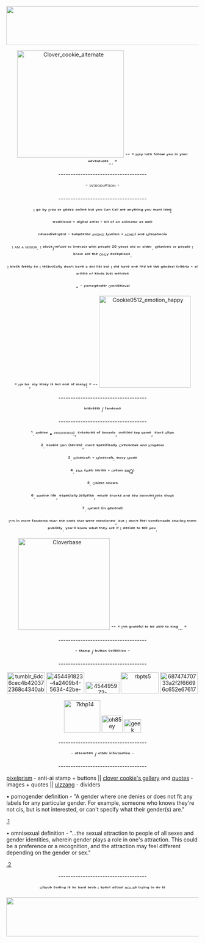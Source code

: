 <p align="center">
<img width="1280" height="102" alt="5c2ew6" src="https://github.com/user-attachments/assets/c542d708-a646-4032-92e1-b0aeefd71fab" />




<p align="center">
<img width="280" height="280" alt="Clover_cookie_alternate" src="https://github.com/user-attachments/assets/395ffe3a-a189-4c6e-b993-ac55f2c0edf0" /> ⁻⁻ " ᴹᵃʸ ˡᵘᶜᵏ ᶠᵒˡˡᵒʷ ʸᵒᵘ ⁱⁿ ʸᵒᵘʳ ᵃᵈᵛᵉⁿᵗᵘʳᵉˢ... "

<p align="center">
------------------------------------
<p align="center">
⁻ ᴵᴺᵀᴿᴼᴰᵁᶜᵀᴵᴼᴺ ⁻
<p align="center">
------------------------------------

<p align="center">
ᴵ ᵍᵒ ᵇʸ ᴱʳᶻᵃ ᵒʳ ᴿᵉᵈᶻᶻ ᵒⁿˡⁱⁿᵉ ᵇᵘᵗ ʸᵒᵘ ᶜᵃⁿ ᶜᵃˡˡ ᵐᵉ ᵃⁿʸᵗʰⁱⁿᵍ ʸᵒᵘ ʷᵃⁿᵗ ⁱᵈᵐ! 

<p align="center">
ᵗʳᵃᵈⁱᵗⁱᵒⁿᵃˡ ⁺ ᵈⁱᵍⁱᵗᵃˡ ᵃʳᵗⁱˢᵗ ⁻ ᵇⁱᵗ ᵒᶠ ᵃⁿ ᵃⁿⁱᵐᵃᵗᵒʳ ᵃˢ ʷᵉˡˡ

<p align="center">
ⁿᵉᵘʳᵒᵈⁱᵛᵉʳᵍᵉⁿᵗ ⁻ ˢᵘˢᵖᵉᶜᵗᵉᵈ ᴬᵘᴰᴴᴰ ⁽ᴬᵘᵗⁱˢᵐ ⁺ ᴬᴰᴴᴰ⁾ ᵃⁿᵈ ᴹⁱˢᵒᵖʰᵒⁿⁱᵃ

<p align="center">
ᴵ ᴬᴹ ᴬ ᴹᴵᴺᴼᴿ. ᴵ ᵇˡᵒᶜᵏ/ʳᵉᶠᵘˢᵉ ᵗᵒ ⁱⁿᵗᵉʳᵃᶜᵗ ʷⁱᵗʰ ᵖᵉᵒᵖˡᵉ ²⁰ ʸᵉᵃʳˢ ᵒˡᵈ ᵒʳ ᵒˡᵈᵉʳ. ᴿᵉˡᵃᵗⁱᵛᵉˢ ᵒʳ ᵖᵉᵒᵖˡᵉ ᴵ ᵏⁿᵒʷ ᵃʳᵉ ᵗʰᵉ ᴼᴺᴸʸ ᵉˣᶜᵉᵖᵗⁱᵒⁿˢ.

<p align="center">
ᴵ ᵇˡᵒᶜᵏ ᶠʳᵉᵉˡʸ ˢᵒ ᴵ ᵗᵉᶜʰⁿⁱᶜᵃˡˡʸ ᵈᵒⁿ'ᵗ ʰᵃᵛᵉ ᵃ ᵈⁿⁱ ˡⁱˢᵗ ᵇᵘᵗ ᴵ ᵈⁱᵈ ʰᵃᵛᵉ ᵒⁿᵉ ⁱᵗ'ᵈ ᵇᵉ ᵗʰᵉ ᵍᵉⁿᵉʳᵃˡ ᶜʳⁱᵗᵉʳⁱᵃ ⁺ ᵃⁱ ᵃʳᵗⁱˢᵗˢ ⁿ' ᵏⁱⁿᵈᵃ ʲᵘˢᵗ ʷᵉⁱʳᵈᵒˢ

<p align="center">
⋆ ⁻ ᴾᵒᵐᵒᵍᵉⁿᵈᵉʳ ᴼᵐⁿⁱˢᵉˣᵘᵃˡ

<p align="center">
" ᴴᵃ ʰᵃ, ᵐʸ ˢᵗᵒʳʸ ⁱˢ ᵇᵘᵗ ᵒⁿᵉ ᵒᶠ ᵐᵃⁿʸ! " ⁻⁻ <img width="240" height="240" alt="Cookie0512_emotion_happy" src="https://github.com/user-attachments/assets/7e2ff0d2-db20-4280-9552-e968ed191663" />

<p align="center">
------------------------------------

<p align="center">
ⁱⁿᵗᵉʳᵉˢᵗˢ / ᶠᵃⁿᵈᵒᵐˢ

<p align="center">
------------------------------------

<p align="center">
¹. ᴿᵒᵇˡᵒˣ • ᴾᴴᴵᴳᴴᵀᴵᴺᴳ!, ᶜʳᵉᵃᵗᵘʳᵉˢ ᵒᶠ ˢᵒⁿᵃʳⁱᵃ, ᵘⁿᵗⁱᵗˡᵉᵈ ᵗᵃᵍ ᵍᵃᵐᵉ, ˢᵗᵃʳˢ ᴬˡⁱᵍⁿ

<p align="center">
². ᶜᵒᵒᵏⁱᵉ ᴿᵘⁿ ⁽ˢᵉʳⁱᵉˢ⁾, ᵐᵒʳᵉ ˢᵖᵉᶜⁱᶠⁱᶜᵃˡˡʸ ᴼᵛᵉⁿᵇʳᵉᵃᵏ ᵃⁿᵈ ᴷⁱⁿᵍᵈᵒᵐ

<p align="center">
³. ᴹⁱⁿᵉᶜʳᵃᶠᵗ ⁺ ᴹⁱⁿᵉᶜʳᵃᶠᵗ: ˢᵗᵒʳʸ ᴹᵒᵈᵉ

<p align="center">
⁴. ᴱᴺᴬ ⁽ᵂᵉᵇ ˢᵉʳⁱᵉˢ ⁺ ᴰʳᵉᵃᵐ ᴮᴮQ⁾

<p align="center">
⁵. ᴼᵇʲᵉᶜᵗ ˢʰᵒʷˢ

<p align="center">
⁶. ᴹᵃʳⁱⁿᵉ ˡⁱᶠᵉ, ᵉˢᵖᵉᶜⁱᵃˡˡʸ ʲᵉˡˡʸᶠⁱˢʰ, ʷʰᵃˡᵉ ˢʰᵃʳᵏˢ ᵃⁿᵈ ˢᵉᵃ ᵇᵘⁿⁿⁱᵉˢ/ˢᵉᵃ ˢˡᵘᵍˢ

<p align="center">
⁷. ᴺᵃᵗᵘʳᵉ ⁽ⁱⁿ ᵍᵉⁿᵉʳᵃˡ⁾

<p align="center">
ᴵ'ᵐ ⁱⁿ ᵐᵒʳᵉ ᶠᵃⁿᵈᵒᵐˢ ᵗʰᵃⁿ ᵗʰᵉ ᵒⁿᵉˢ ᵗʰᵃᵗ ʷᵉʳᵉ ᵐᵉⁿᵗⁱᵒⁿᵉᵈ, ᵇᵘᵗ ᴵ ᵈᵒⁿ'ᵗ ᶠᵉᵉˡ ᶜᵒᵐᶠᵒʳᵗᵃᵇˡᵉ ˢʰᵃʳⁱⁿᵍ ᵗʰᵉᵐ ᵖᵘᵇˡⁱᶜˡʸ. ʸᵒᵘ'ˡˡ ᵏⁿᵒʷ ʷʰᵃᵗ ᵗʰᵉʸ ᵃʳᵉ ⁱᶠ ᴵ ᵈᵉᶜⁱᵈᵉ ᵗᵒ ᵗᵉˡˡ ʸᵒᵘ.

<p align="center">
<img width="240" height="240" alt="Cloverbase" src="https://github.com/user-attachments/assets/8b4d1d47-15b6-494f-957b-df9f66205f5c" />
 ⁻⁻ " ᴵ'ᵐ ᵍʳᵃᵗᵉᶠᵘˡ ᵗᵒ ᵇᵉ ᵃᵇˡᵉ ᵗᵒ ˢⁱⁿᵍ... "

<p align="center">
------------------------------------
  
<p align="center">
⁻ ˢᵗᵃᵐᵖ / ᵇᵘᵗᵗᵒⁿ ᶜᵒˡˡᵉᶜᵗⁱᵒⁿ ⁻

<p align="center">
------------------------------------

<p align="center">
<img width="99" height="56" alt="tumblr_6dc6cec4b420372368c4340ab0fb69df_64676e36_100" src="https://github.com/user-attachments/assets/6d040a74-59b5-442e-ada8-c24ce4c8d1ff" />
 <img width="99" height="56" alt="454491823-4a2409b4-5634-42be-8f0c-26632e57f0a2" src="https://github.com/user-attachments/assets/e58ed8d4-c49b-42af-9e65-9d8c8c571405" /> <img width="88" height="31" alt="454495972-adba1871-18e4-41fb-abc2-f7b914519f1e" src="https://github.com/user-attachments/assets/cc6bff9a-e928-4f2d-8af2-c60c92bc6840" /> <img width="99" height="56" alt="rbpts5" src="https://github.com/user-attachments/assets/3a6d6636-e15d-483e-b1ee-73125763aa70" /> <img width="99" height="56" alt="68747470733a2f2f66696c652e67617264656e2f614569797a4141694a517162586f55462f76616775652532307374616d70253230697325323076616775652e676966" src="https://github.com/user-attachments/assets/219cc3a9-3aad-4e23-af6c-f4d2473ec44c" />


<p align="center">
<img width="95" height="85" alt="7khp14" src="https://github.com/user-attachments/assets/100dd9cd-104f-4d49-ae0d-330bbc170d3f" /> <img width="55" height="45" alt="oh85ey" src="https://github.com/user-attachments/assets/88cc818f-0488-438b-a24e-4fec9ad65855" /> <img width="45" height="35" alt="geek" src="https://github.com/user-attachments/assets/32c3240f-7ed6-424e-ae4a-65a0cd342f30" />

<p align="center">
------------------------------------

<p align="center">
⁻ ʳᵉˢᵒᵘʳᶜᵉˢ / ᵒᵗʰᵉʳ ⁱⁿᶠᵒʳᵐᵃᵗⁱᵒⁿ ⁻

<p align="center">
------------------------------------

[pixelprism](https://rentry.co/pixelprism) - anti-ai stamp + buttons || [clover cookie's gallery](https://cookierunkingdom.fandom.com/wiki/Clover_Cookie/Gallery) and [quotes](https://cookierunkingdom.fandom.com/wiki/Clover_Cookie/Quotes) - images + quotes || [ulzzang](https://rentry.co/ulzzang) - dividers

• pomogender definition - "A gender where one denies or does not fit any labels for any particular gender. For example, someone who knows they're not cis, but is not interested, or can't specify what their gender(s) are."

[.1](https://gender.fandom.com/wiki/Pomogender)

• omnisexual definition - "...the sexual attraction to people of all sexes and gender identities, wherein gender plays a role in one's attraction. This could be a preference or a recognition, and the attraction may feel different depending on the gender or sex."

[.2](https://lgbtqia.fandom.com/wiki/Omnisexual)

<p align="center">
------------------------------------
<p align="center">
ᴳⁱᵗᴴᵘᵇ ᶜᵒᵈⁱⁿᵍ ⁱˢ ˢᵒ ʰᵃʳᵈ ᵇʳᵘʰ ᴵ ˢᵖᵉⁿᵗ ᵃᶜᵗᵘᵃˡ ᴴᴼᵁᴿˢ ᵗʳʸⁱⁿᵍ ᵗᵒ ᵈᵒ ᵗˢ

<p align="center">
<img width="1280" height="102" alt="5c2ew6" src="https://github.com/user-attachments/assets/cb7f8ecc-45c4-4c33-b984-b53e5af00b70" />
